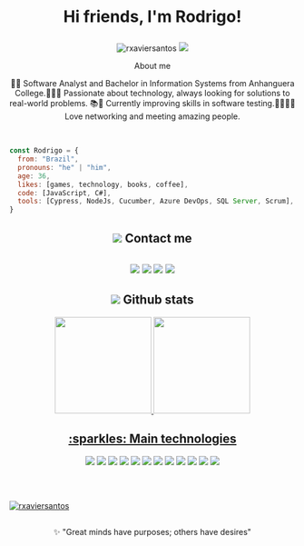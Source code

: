 <h1 align="center">
  Hi friends, I'm Rodrigo! <p align='center'>
</h1>
<p align='center'>
  <img src="https://komarev.com/ghpvc/?username=rxaviersantos&label=Profile%20views&color=F0DB4F&style=flat-square" alt="rxaviersantos"> <a href="#"><img src="https://badges.pufler.dev/visits/{rxaviersantos}/{rxaviersantos}"></a>
</p>


<p align="center">
About me
<p />

<p align="center">
👋🏽 Software Analyst and Bachelor in Information Systems from Anhanguera College.👨🏽‍💻 Passionate about technology, always looking for solutions to real-world problems. 📚🌟 Currently improving skills in software testing.🫱🏼‍🫲🏽 Love networking and meeting amazing people.  
<p />
<br>

```javascript
const Rodrigo = {
  from: "Brazil",
  pronouns: "he" | "him",
  age: 36,
  likes: [games, technology, books, coffee],
  code: [JavaScript, C#],
  tools: [Cypress, NodeJs, Cucumber, Azure DevOps, SQL Server, Scrum],
}

``` 


<h2 align="center">
<img src="https://img.icons8.com/office/40/000000/new-contact.png"/> Contact me 
<h2 />  


<p align="center">   
  <a href="mailto:rodrigomxsantos@gmail.com" target="_blank"><img src="https://img.shields.io/badge/-Email-0D1117?style=for-the-badge&logo=gmail&logoColor=F0DB4F"></a>
  <a href="https://www.linkedin.com/in/rxaviersantos" target="_blank"><img src="https://img.shields.io/badge/-LinkedIn-0D1117?style=for-the-badge&logo=linkedin&logoColor=F0DB4F"></a> 
  <a href="https://www.instagram.com/rodrigoxaviersantos_" target="_blank"><img src="https://img.shields.io/badge/-Instagram-0D1117?style=for-the-badge&logo=instagram&logoColor=F0DB4F"></a>
  <a href="https://twitter.com/rxaviersantos/" target="_blank"><img src="https://img.shields.io/badge/Twitter-0D1117?style=for-the-badge&logo=twitter&logoColor=F0DB4F"></a>
</p>


  
<h2 align="center"><img src="https://img.icons8.com/external-anggara-filled-outline-anggara-putra/48/null/external-loss-business-and-finance-anggara-filled-outline-anggara-putra.png"/> Github stats</h2>
  
<div align="center">
  <a href="https://github.com/rxaviersantos">
  <img height="170em" src="https://github-readme-stats.vercel.app/api?username=rxaviersantos&show_icons=true&theme=react&hide_border=true&bg_color=0D1117&title_color=F0DB4F&icon_color=F0DB4F"/>
  <img height="170em" src="https://github-readme-stats.vercel.app/api/top-langs/?username=rxaviersantos&layout=compact&theme=react&hide_border=true&bg_color=0D1117&title_color=F0DB4F&icon_color=F0DB4F"/>
</div>


<h2 align="center"> :sparkles: Main technologies</h2>

<p align="center">
  <a href="#"><img src="https://img.shields.io/badge/-JavaScript-0D1117?style=flat-square&logo=javascript&logoColor=F0DB4F"></a>
  <a href="#"><img src="https://img.shields.io/badge/C Sharp-0D1117?logo=c-sharp&logoColor=F0DB4F" /></a>
  <a href="#"><img src="https://img.shields.io/badge/.NET-0D1117?style=for-the-badg&logo=dotnet&logoColor=F0DB4F"></a>
  <a href="#"><img src="https://img.shields.io/badge/bootstrap-0D1117?logo=bootstrap&logoColor=F0DB4F" /></a>
  <a href="#"><img src="https://img.shields.io/badge/Node.js-0D1117?style=flat-square&logo=nodedotjs&logoColor=F0DB4F"></a>
  <a href="#"><img src="https://img.shields.io/badge/npm-0D1117?style=flat-square&logo=npm&logoColor=F0DB4F"></a>
  <a href="#"><img src="https://img.shields.io/badge/Cypress-0D1117?style=flat-square&logo=cypress&logoColor=F0DB4F"></a>
  <a href="#"><img src="https://img.shields.io/badge/Cucumber-0D1117.svg?style=flat-square&logo=Cucumber&logoColor=F0DB4F"></a>
  <a href="#"><img src="https://img.shields.io/badge/SQL%20Server-0D1117?logo=microsoft-sql-server&logoColor=F0DB4F" /></a>
  <a href="#"><img src="https://img.shields.io/badge/Azure%20DevOps-0D1117.svg?style=flat-square&logo=Azure-DevOps&logoColor=F0DB4F"></a>
  <a href="#"><img src="https://img.shields.io/badge/Scrum%20Alliance-0D1117.svg?style=flat-square&logo=Scrum-Alliance&logoColor=F0DB4F"></a>  
  <a href="#"><img src="https://img.shields.io/badge/-Git-0D1117?style=flat-square&logo=git&logoColor=F0DB4F"></a>

</p>

<br/>



## 

<p align="left"> <a href="https://github.com/ryo-ma/github-profile-trophy"><img src="https://github-profile-trophy.vercel.app/?username=rxaviersantos" alt="rxaviersantos" /></a> </p>  

 
## 

<p align="center">
 ✨ "Great minds have purposes; others have desires"
 
<p />

  

<!---


```
         ▬▬▬▬.◙.▬▬▬▬
           ▂▄▄▓▄▄▂                                                        ╫►►        ▁▁ ▓
        ◢◤ █▀▀████▄▄▄▄▄▄▄◢◤            ● ● ● ▄▄▄▄▄▄▄████▮                ╫       █████████
      █  Innovation      █▀▀▀▀╬            ▂▃▄▅████▀▀▀████▅▄            ╫    ▟██⍁██⍁██⍁███▙
      ◥█████████◤                       ▄█████     Technology █████▄       ▜████      Programming  ████▛
        ══╩════╩══                         ◥⊙▲⊙▲⊙▲⊙▲⊙▲⊙▲⊙▲⊙▲⊙▲◤         ▜███████████████████▛╬
       ░░░░░░░░░░░░░░░░░░░░░░░░░░░░░░░░░░░░░░░░░░░░░░░░░░░░░░░░░░░░░░░░░░░░░░░░░░░░░░░░░░░░░░░░░░░
```





rodrigoxsantos/rodrigoxsantos is a ✨ special ✨ repository because its `README.md` (this file) appears on your GitHub profile.
You can click the Preview link to take a look at your changes.
--->
<!---
  <p align='center'>
  <a href="#"><img src="https://badges.pufler.dev/visits/{rxaviersantos}/{rxaviersantos}"></a> 
</p>
---->
<!--
**rxaviersantos/rxaviersantos** is a ✨ _special_ ✨ repository because its `README.md` (this file) appears on your GitHub profile.

<p align="center">
🧔🏾‍♂️Personal stuff
<p />


<p align="center">

       👨🏾‍💻 I am currently studying Javascript. 
      
       🛠 Currently I have worked with Azure DevOps, C#, ASP.Net, Javascript, HTML/CSS, Git e SQL. 
   
       🧵 I love exploring new piles of technology. 
   
       📰 Read whenever possible about technology. 
<p />
     
Here are some ideas to get you started:

-  🔭 I’m currently working on ...
- 🌱 I’m currently learning ...
- 👯 I’m looking to collaborate on ...
- 🤔 I’m looking for help with ...
- 💬 Ask me about ...
- 📫 How to reach me: ...
- 😄 Pronouns: ...
- ⚡ Fun fact: ...
-->
